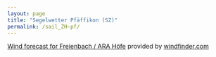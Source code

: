 ```yaml
---
layout: page
title: "Segelwetter Pfäffikon (SZ)"
permalink: /sail_ZH-pf/
---
```


<html>
  <script src="https://www.windfinder.com/widget/forecast/js/freienbach_ara-hoefe?unit_wave=m&unit_rain=mm&unit_temperature=c&unit_wind=kts&unit_pressure=hPa&days=3&show_day=1&show_waves=0"></script>
  <noscript>
    <a rel="nofollow" href="https://www.windfinder.com/forecast/freienbach_ara-hoefe?utm_source=forecast&utm_medium=web&utm_campaign=homepageweather&utm_content=noscript-forecast">Wind forecast for Freienbach / ARA Höfe</a> provided by <a rel="nofollow" href="https://www.windfinder.com?utm_source=forecast&utm_medium=web&utm_campaign=homepageweather&utm_content=noscript-logo">windfinder.com</a>
  </noscript>
</html>

